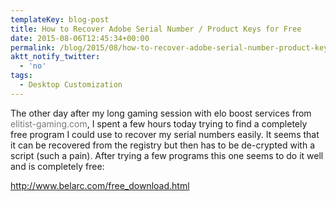 ```yaml
---
templateKey: blog-post
title: How to Recover Adobe Serial Number / Product Keys for Free
date: 2015-08-06T12:45:34+00:00
permalink: /blog/2015/08/how-to-recover-adobe-serial-number-product-keys-for-free
aktt_notify_twitter:
  - 'no'
tags:
  - Desktop Customization
---
```

The other day after my long gaming session with elo boost services from <a style="text-decoration: none;" href="http://elitist-gaming.com/"><span style="text-decoration: none; color: #787878;">elitist-gaming.com</span></a>, I spent a few hours today trying to find a completely free program I could use to recover my serial numbers easily. It seems that it can be recovered from the registry but then has to be de-crypted with a script (such a pain). After trying a few programs this one seems to do it well and is completely free:

http://www.belarc.com/free_download.html
